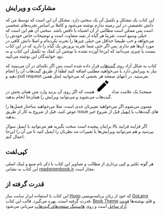 

## مشارکت و ویرایش

این کتاب یک مشکل و تکمیل آن یک سختی دارد.
مشکل آن این است که توسط من که دانش تخصصی در این زمینه ندارم
نوشته می‌شود و کاملا بر اساس تجربه‌های شخصی است پس ممکن است مطالبی از
آن اشتباه یا ناقص باشد.
سختی آن هم این است که خیلی وسیع است. تقریبا هر گیاه از
بقیه متفاوت است و توضیحات خاص خودش را می‌خواهد و
خب طبیعتا حداقل من خیلی چیزها را تجربه نکرده‌ام و اصلا دانش کافی در مورد
آن‌ها هم ندارم.
پس اگر حتی شما تجربه پرورش یک گیاه را دارید که در این کتاب نیست
یا چیزی می‌دانید که این‌جا آورده نشده با نوشتن آن کمک به
تکمیل این کتاب و به تبع، خوانندگان این نوشته می‌کنید.

کتاب به شکل آزاد روی
[گیت‌هاب](https://github.com/kharazi/greenbook)
قرار داده شده است
پس اگر نکته‌ای در آن می‌بینید که نیاز به ویرایش دارد
یا می‌خواهید مطلبی اضافه کنید لطفا از طریق گیت‌هاب آن را انجام دهید
و
pull request
بفرستید.
در انتهای صفحه هر بخشی که می‌خوانید
(مثل همین صفحه)
یک علامت مداد
![](/svg/edit.svg)
هست که اگر روی آن بزنید وارد متن همان بخش در گیت‌هاب می‌شوید و
می‌توانید ویرایش را همان‌جا انجام بدهید.

ممنون می‌شوم اگر می‌خواهید تغییرتان جدی است، مثلا می‌خواهید ساختار فصل‌ها
را عوض کنید، قبل از شروع به کار از طریق
issue
های گیت‌هاب یا
[ایمیل](mailto:itz.vahid+greenbook@gmail.com)
قبل از شروع خبر بدهید.

اگر فرایند فرایند بالا برایتان پیچیده است
سخت نگیرید
هم می‌توانید با ایمیل سوال بپرسید و هم می‌توانید ویرایش‌ها یا تغییرات
مد نظرتان را ایمیل کنید تا من آن را این‌جا اعمال کنم.

## کپی‌لفت
هر گونه تکثیر و کپی برداری از مطالب و تصاویر این کتاب با ذکر نام منبع
و لینک اصلی این کتاب به نشانی
[readgreenbook.ir](http://readgreenbook.ir)
مجاز است.

## قدرت گرفته از
این کتاب با استفاده ابزار سایت ساز
[Hugo](https://gohugo.io/)
که خود از زبان برنامه‌نویسی
[GoLang](https://golang.org/)
قدرت گرفته است، بهره می‌گیرد.
قالب این کتاب،
[Book Theme](https://github.com/alex-shpak/hugo-book)
و قلم نوشته‌ها
[فونت آزاد ساحل](https://rastikerdar.github.io/sahel-font/)
است
و روی
[هاستینگ صفحه‌های گیت‌هاب](https://pages.github.com/)
میزبانی می‌شود.